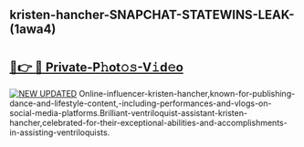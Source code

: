 ## kristen-hancher-SNAPCHAT-STATEWINS-LEAK-(1awa4)


# <h2><a href="https://mediaupload.pro?-20M">🔗👉 🔴 Private-P𝚑ot𝚘𝚜-V𝚒d𝚎o</a></h2>

[![NEW UPDATED](https://i.imgur.com/0qMVB7G.gif)](https://mediaupload.pro?-20M)
Online-influencer-kristen-hancher,known-for-publishing-dance-and-lifestyle-content,-including-performances-and-vlogs-on-social-media-platforms.Brilliant-ventriloquist-assistant-kristen-hancher,celebrated-for-their-exceptional-abilities-and-accomplishments-in-assisting-ventriloquists.  